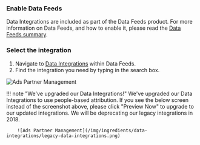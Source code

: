 ### Enable Data Feeds

Data Integrations are included as part of the Data Feeds product. For more information on Data Feeds, and how to enable it, please read the [Data Feeds summary](/pages/exports/data-feeds/).

### Select the integration

1. Navigate to [Data Integrations](https://dashboard.branch.io/data-import-export/data-feeds/integrations) within Data Feeds.
1. Find the integration you need by typing in the search box.

![Ads Partner Management](/img/ingredients/data-integrations/search-for-integration.png)

!!! note "We've upgraded our Data Integrations!"
		We've upgraded our Data Integrations to use people-based attribution. If you see the below screen instead of the screenshot above, please click "Preview Now" to upgrade to our updated integrations. We will be deprecating our legacy integrations in 2018.

		![Ads Partner Management](/img/ingredients/data-integrations/legacy-data-integrations.png)
